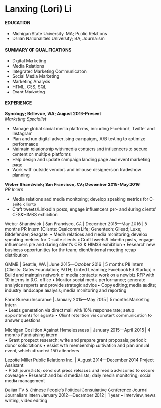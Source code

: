 # Lanxing (Lori) Li  

#### **EDUCATION**  
* Michigan State University; MA; Public Relations  
* Dalian Nationalities University; BA; Journalism  

#### **SUMMARY OF QUALIFICATIONS**  
* Digital Marketing  
* Media Relations  
* Integrated Marketing Communication  
* Social Media Marketing  
* Marketing Analysis  
* HTML, CSS, SQL  
* Event Marketing

#### **EXPERIENCE**  
**Synology; Bellevue, WA; August 2016-Present**  
_Marketing Specialist_  
* Manage global social media platforms, including Facebook, Twitter and Instagram
* Plan and run digital advertising campaigns, A/B testing to optimize performance
* Maintain relationship with media contacts and influencers to secure content on multiple platforms
* Help design and update campaign landing page and event marketing page
* Work with outside vendors and inhouse designers on tradeshow planning

**Weber Shandwick; San Francisco, CA; December 2015-May 2016**  
_PR Intern_  
* Media relations and media monitoring; develop speaking metrics for C-suite clients  
* Craft tweets/LinkedIn posts, engage influencers per- and during clients' CES&HIMSS exhibition  


Weber Shandwick | San Francisco, CA | December 2015—May 2016 | 6 months
PR Intern [Clients: Qualcomm Life; Genentech; Gilead; Luxe; Bitdefender; Seagate]
• Media relations and media monitoring; develop speaking metrics for C-suite clients
• Craft tweets/LinkedIn posts, engage influencers pre and during client’s CES & HIMSS exhibition
• Research new business opportunities for the team; client/internal meeting recap distribution

GMMB | Seattle, WA | June 2015—October 2016 | 5 months
PR Intern [Clients: Gates Foundation; PATH; Linked Learning; Facebook Ed Startup]
• Build and maintain network of media contacts; work on a new biz RFP with 10 interns in D.C. office
• Monitor social media performance; generate analytics reports and provide strategic advice
• Copy editing; media audits; industry landscape analysis; media monitoring and reporting


Farm Bureau Insurance | January 2015—May 2015 | 5 months
Marketing Intern											 
• Leads generation via direct mail with 10% response rate; setup appointments for agents
• Client retention via constant communication to answer questions

Michigan Coalition Against Homelessness | January 2015—April 2015 | 4 months
Fundraising Intern										
• Grant prospect research; write and prepare grant proposals; periodic donor solicitations
• Assist with membership cultivation and plan annual event, which attracted 150 attendees

Lezotte Miller Public Relations Inc. | August 2014—December 2014
Project Assistant                                  
• Pitch journalists; send out press releases and media advisories to secure coverage 
• Research and build media lists; daily media monitoring; social media management

Dalian TV & Chinese People’s Political Consultative Conference Journal
Journalism Intern                                             	January 2012—December 2012 | 1 year
• Interview, news writing, video editing
